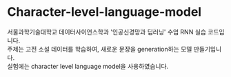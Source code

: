 # Character-level-language-model

서울과학기술대학교 데이터사이언스학과 '인공신경망과 딥러닝' 수업 RNN 실습 코드입니다. <br>
주제는 고전 소설 데이터를 학습하여, 새로운 문장을 generation하는 모델 만들기입니다. <br>
실험에는 character level language model을 사용하였습니다. 
